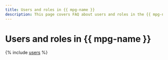 ```yaml
---
title: Users and roles in {{ mpg-name }}
description: This page covers FAQ about users and roles in the {{ mpg-name }} cluster.
---
```


# Users and roles in {{ mpg-name }}


{% include [users](../../_qa/managed-postgresql/users.md) %}

